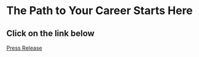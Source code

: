 # The Path to Your Career Starts Here
## Click on the link below
[Press Release](https://docs.google.com/document/d/1351vECF6NC5Ujf5wGCfkuBBj2Zc_95RoRFZb5PQzqXQ/edit?usp=sharing)

